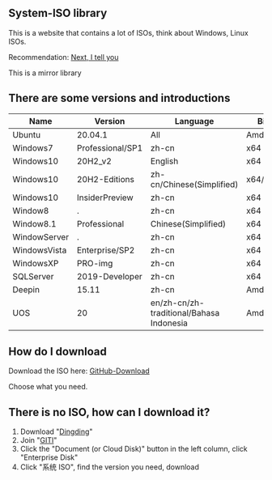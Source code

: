 ## System-ISO library
This is a website that contains a lot of ISOs, think about Windows, Linux ISOs.

Recommendation: [Next, I tell you](https://next.itellyou.cn/)

This is a mirror library

## There are some versions and introductions

Name | Version | Language | Bit
---- | ------- | -------- | --------
Ubuntu | 20.04.1 | All | Amd64
Windows7 | Professional/SP1 | zh-cn | x64
Windows10 | 20H2_v2 | English | x64
Windows10 | 20H2-Editions | zh-cn/Chinese(Simplified) | x64/x86
Windows10 | InsiderPreview | zh-cn | x64
Window8 | . | zh-cn | x64
Window8.1 | Professional | Chinese(Simplified) | x64
WindowServer | . | zh-cn | x64
WindowsVista | Enterprise/SP2 | zh-cn | x64
WindowsXP | PRO-img | zh-cn | x64
SQLServer | 2019-Developer | zh-cn | x64
Deepin | 15.11 | zh-cn | Amd64
UOS | 20 | en/zh-cn/zh-traditional/Bahasa Indonesia | Amd64


## How do I download
Download the ISO here: [GitHub-Download](https://github.com/sys-iso/sys-iso.github.io/releases/)

Choose what you need.

## There is no ISO, how can I download it?
1. Download "[Dingding](https://dtapp-pub.dingtalk.com/dingtalk-desktop/win_installer/Release/DingTalk_v5.1.41.1000.exe?spm=a213l2.14171110.4290834532.8.1d942726SL53oR&acm=lb-zebra-631264-8036409.1003.4.7546307&scm=1003.4.lb-zebra-631264-8036409.OTHER_15839668797361_7546307)"
2. Join "[GITI](https://h5.dingtalk.com/yydy/yq.html?corpId=ding438aa11bfa555b36f2c783f7214b6d69&inviterUid=B2FB59C21A27483CE93FD50C752B256A&encodeDeptId=0054DC2B53AFE745&scene=contactOrgCreateAfterRecommand&cid=undefined&origin=9999&originMeta=new_contact_hasorg_tab&method=withinDingtalk)"
3. Click the "Document (or Cloud Disk)" button in the left column, click "Enterprise Disk"
4. Click "系统 ISO", find the version you need, download
